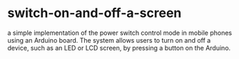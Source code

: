 # switch-on-and-off-a-screen
a simple implementation of the power switch control mode in mobile phones using an Arduino board. The system allows users to turn on and off a device, such as an LED or LCD screen, by pressing a button on the Arduino.

